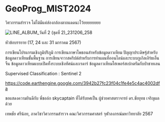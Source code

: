 # GeoProg_MIST2024
วิศวกรรมสำรวจ ไม่ได้มีแค่ส่องกล้องตากแดดนะโว้ยยยยยยยย

![LINE_ALBUM_วันที่ 2 (ชุดที่ 2)_231206_258](https://github.com/lookmeebbear/GeoProg_MIST2024/assets/88705136/f052cadb-0b72-4c62-a1f3-37b192aefde7)

หัวข้อบรรยาย (17, 24 และ 31 มกราคม 2567)

การเขียนโปรแกรมเชิงภูมิปริภูมิ การเขียนภาษาไพธอนสำหรับข้อมูลดาวเทียม ปัญญาประดิษฐ์สำหรับข้อมูลดาวเทียมขั้นพื้นฐาน การเขียนจาวาสคริปต์สำหรับการทำแผนที่ออนไลน์และระบบกูเกิลเอิร์ธเอ็นจิ้น ข้อมูลดาวเทียมแบบเปิดทั้งระบบเชิงทัศน์และเรดาร์ ข้อมูลดาวเทียมไฮเพอร์สเปกตรัมกับป่าชายเลน 

Supervised Classification : Sentinel 2

https://code.earthengine.google.com/3942b27fc23f04c1fe4e5c4ac4002dfa


ขอแสดงความยินดีกับ พี่ชอล์ก skycaptain ที่ได้รับยศเป็น ผู้ช่วยศาสตราจารย์ ดร.ชัยยุทธ เจริญผล ด้วย

เทพชัย ศรีน้อย, ภาควิชาวิศวกรรมสำรวจ คณะวิศวกรรมศาสตร์ จุฬาลงกรณ์มหาวิทยาลัย 2567
